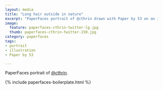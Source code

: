 ```yaml
---
layout: media
title: "Long hair outside in nature"
excerpt: "PaperFaces portrait of @cthrin drawn with Paper by 53 on an iPad."
image: 
  feature: paperfaces-cthrin-twitter-lg.jpg
  thumb: paperfaces-cthrin-twitter-150.jpg
category: paperfaces
tags: 
- portrait
- illustration
- Paper by 53

---
```


PaperFaces portrait of [@cthrin](http://twitter.com/cthrin).

{% include paperfaces-boilerplate.html %}
